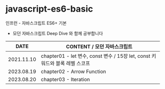 # javascript-es6-basic

인프런 - 자바스크립트 ES6+ 기본

- 모던 자바스크립트 Deep Dive 와 함께 공부합니다

| DATE       | CONTENT / 모던 자바스크립트                                           |
|------------|---------------------------------------------------------------|
| 2021.11.10 | chapter01 - let 변수, const 변수 / 15장  let, const 키워드와 블록 레벨 스코프 |
| 2023.08.19 | chapter02 - Arrow Function                                    |
| 2023.08.20 | chapter03 - Iteration                                         |

